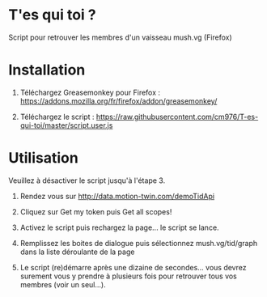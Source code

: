# T'es qui toi ?
Script pour retrouver les membres d'un vaisseau mush.vg (Firefox)

# Installation

1) Téléchargez Greasemonkey pour Firefox : https://addons.mozilla.org/fr/firefox/addon/greasemonkey/

2) Téléchargez le script : https://raw.githubusercontent.com/cm976/T-es-qui-toi/master/script.user.js

# Utilisation

Veuillez à désactiver le script jusqu'à l'étape 3.

1) Rendez vous sur http://data.motion-twin.com/demoTidApi

2) Cliquez sur Get my token puis Get all scopes!

3) Activez le script puis rechargez la page... le script se lance.

4) Remplissez les boites de dialogue puis sélectionnez mush.vg/tid/graph dans la liste déroulante de la page

5) Le script (re)démarre après une dizaine de secondes... vous devrez surement vous y prendre à plusieurs fois pour retrouver tous vos membres (voir un seul...).
